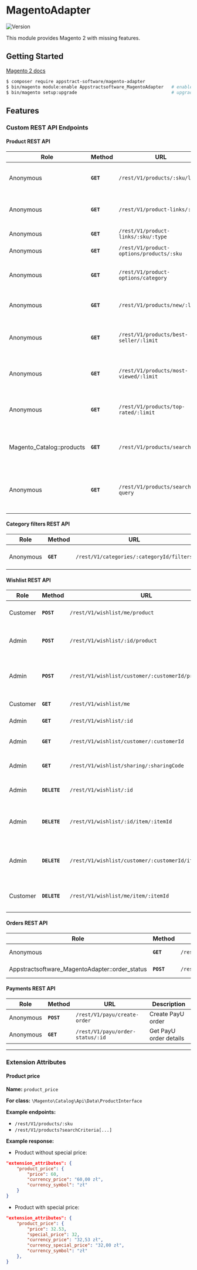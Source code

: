 # MagentoAdapter

![Version](https://img.shields.io/badge/version-1.1.1-blue.svg?cacheSeconds=2592000)

This module provides Magento 2 with missing features.

## Getting Started

[Magento 2 docs](https://devdocs.magento.com/cloud/howtos/install-components.html#install-an-extension)

```bash
$ composer require appstract-software/magento-adapter
$ bin/magento module:enable Appstractsoftware_MagentoAdapter   # enable the module
$ bin/magento setup:upgrade                                    # upgrade Magento database schemas
```

## Features

### Custom REST API Endpoints

#### Product REST API

| Role                      | Method    | URL                                      | Description                                     |
| ------------------------- | --------- | ---------------------------------------- | ----------------------------------------------- |
| Anonymous                 | **`GET`** | `/rest/V1/products/:sku/links`           | Get all product links as object                 |
| Anonymous                 | **`GET`** | `/rest/V1/product-links/:sku`            | Get all product links as object                 |
| Anonymous                 | **`GET`** | `/rest/V1/product-links/:sku/:type`      | Get product links by type                       |
| Anonymous                 | **`GET`** | `/rest/V1/product-options/products/:sku` | Get product options                             |
| Anonymous                 | **`GET`** | `/rest/V1/product-options/category`      | Get product options in category (search)        |
| Anonymous                 | **`GET`** | `/rest/V1/products/new/:limit`           | Get new products `default: [limit: 10]`         |
| Anonymous                 | **`GET`** | `/rest/V1/products/best-seller/:limit`   | Get bestseller products `default: [limit: 10]`  |
| Anonymous                 | **`GET`** | `/rest/V1/products/most-viewed/:limit`   | Get most viewed products `default: [limit: 10]` |
| Anonymous                 | **`GET`** | `/rest/V1/products/top-rated/:limit`     | Get top rated products `default: [limit: 10]`   |
| Magento_Catalog::products | **`GET`** | `/rest/V1/products/search`               | Filter products (with configurable type)        |
| Anonymous                 | **`GET`** | `/rest/V1/products/search-query`         | Search products using search engine proxy       |

#### Category filters REST API

| Role      | Method    | URL                                       | Description          |
| --------- | --------- | ----------------------------------------- | -------------------- |
| Anonymous | **`GET`** | `/rest/V1/categories/:categoryId/filters` | Get category filters |

#### Wishlist REST API

| Role     | Method       | URL                                                   | Description                                         |
| -------- | ------------ | ----------------------------------------------------- | --------------------------------------------------- |
| Customer | **`POST`**   | `/rest/V1/wishlist/me/product`                        | Add product to my wishlist                          |
| Admin    | **`POST`**   | `/rest/V1/wishlist/:id/product`                       | Add product to wishlist by id                       |
| Admin    | **`POST`**   | `/rest/V1/wishlist/customer/:customerId/product`      | Add product to wishlist by customer id.             |
| Customer | **`GET`**    | `/rest/V1/wishlist/me`                                | Get my wishlist                                     |
| Admin    | **`GET`**    | `/rest/V1/wishlist/:id`                               | Get wishlist by id                                  |
| Admin    | **`GET`**    | `/rest/V1/wishlist/customer/:customerId`              | Get wishlist by customer id                         |
| Admin    | **`GET`**    | `/rest/V1/wishlist/sharing/:sharingCode`              | Get wishlist by sharing code                        |
| Admin    | **`DELETE`** | `/rest/V1/wishlist/:id`                               | Delete wishlist by id                               |
| Admin    | **`DELETE`** | `/rest/V1/wishlist/:id/item/:itemId`                  | Delete item by item id from wishlist by id          |
| Admin    | **`DELETE`** | `/rest/V1/wishlist/customer/:customerId/item/:itemId` | Delete item by item id from wishlist by customer id |
| Customer | **`DELETE`** | `/rest/V1/wishlist/me/item/:itemId`                   | Delete item by item id from my wishlist             |

#### Orders REST API

| Role                                           | Method     | URL                                       | Description          |
| ---------------------------------------------- | ---------- | ----------------------------------------- | -------------------- |
| Anonymous                                      | **`GET`**  | `/rest/V1/orders/status/:id`              | Get order status     |
| Appstractsoftware_MagentoAdapter::order_status | **`POST`** | `/rest/V1/orders/status/:id`              | Set order status     |

#### Payments REST API

| Role                      | Method     | URL                                      | Description                                     |
| ------------------------- | ---------- | ---------------------------------------- | ----------------------------------------------- |
| Anonymous                 | **`POST`** | `/rest/V1/payu/create-order`             | Create PayU order                               |
| Anonymous                 | **`GET`**  | `/rest/V1/payu/order-status/:id`         | Get PayU order details                          |

---

### Extension Attributes

#### Product price

**Name:** `product_price`

**For class:** `\Magento\Catalog\Api\Data\ProductInterface`

**Example endpoints:**

- `/rest/V1/products/:sku`
- `/rest/V1/products?searchCriteria[...]`

**Example response:**

- Product without special price:

```json
"extension_attributes": {
    "product_price": {
        "price": 60,
        "currency_price": "60,00 zł",
        "currency_symbol": "zł"
    }
}
```

- Product with special price:

```json
"extension_attributes": {
    "product_price": {
        "price": 32.53,
        "special_price": 32,
        "currency_price": "32,53 zł",
        "currency_special_price": "32,00 zł",
        "currency_symbol": "zł"
    },
}
```
